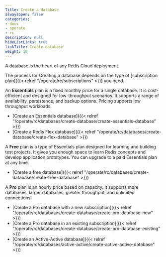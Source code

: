 ```yaml
---
Title: Create a database
alwaysopen: false
categories:
- docs
- operate
- rc
description: null
hideListLinks: true
linkTitle: Create database
weight: 10
---
```


A database is the heart of any Redis Cloud deployment. 

The process for Creating a database depends on the type of [subscription plan]({{< relref "/operate/rc/subscriptions" >}}) you need.

An **Essentials** plan is a fixed monthly price for a single database. It is cost-efficient and designed for low-throughput scenarios. It supports a range of availability, persistence, and backup options. Pricing supports low throughput workloads.
- [Create an Essentials database]({{< relref "/operate/rc/databases/create-database/create-essentials-database" >}})
- [Create a Redis Flex database]({{< relref "/operate/rc/databases/create-database/create-flex-database" >}})

A **Free** plan is a type of Essentials plan designed for learning and building test projects. It gives you enough space to learn Redis concepts and develop application prototypes. You can upgrade to a paid Essentials plan at any time.
- [Create a free database]({{< relref "/operate/rc/databases/create-database/create-free-database" >}})

A **Pro** plan is an hourly price based on capacity. It supports more databases, larger databases, greater throughput, and unlimited connections. 
- [Create a Pro database with a new subscription]({{< relref "/operate/rc/databases/create-database/create-pro-database-new" >}})
- [Create a Pro database in an existing subscription]({{< relref "/operate/rc/databases/create-database/create-pro-database-existing" >}})
- [Create an Active-Active database]({{< relref "/operate/rc/databases/active-active/create-active-active-database" >}})


